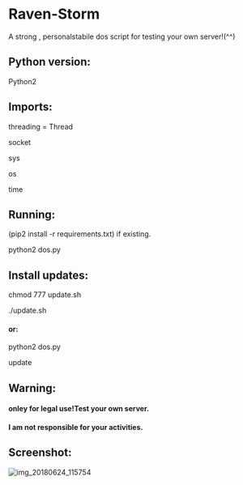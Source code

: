 # Raven-Storm
A strong , personalstabile dos script for testing your own server!(^^)

## Python version:
Python2

## Imports:
threading = Thread

socket

sys

os

time

## Running:
(pip2 install -r requirements.txt) if existing.

python2 dos.py

## Install updates:
chmod 777 update.sh

./update.sh

#### or:


python2 dos.py

update

## Warning:
#### onley for legal use!Test your own server.

#### I am not responsible for your activities.

## Screenshot:

![img_20180624_115754](https://user-images.githubusercontent.com/36562445/41817976-e78f6d6e-77a5-11e8-873a-5bc4e7957ca9.png)

